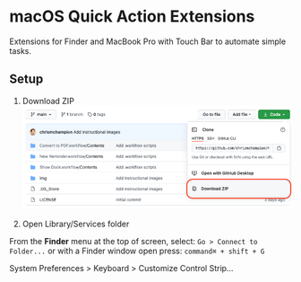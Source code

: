 # macOS Quick Action Extensions

Extensions for Finder and MacBook Pro with Touch Bar to automate simple tasks.

## Setup

1. Download ZIP
![Step 1](/img/00-github-download-zip.png?raw=true "Download ZIP")

2. Open Library/Services folder

From the **Finder** menu at the top of screen, select:
```Go > Connect to Folder...```
or with a Finder window open press:
```command⌘ + shift + G```

System Preferences > Keyboard > Customize Control Strip…
